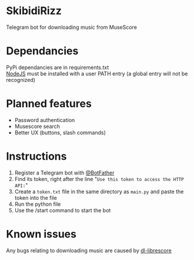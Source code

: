 # SkibidiRizz

Telegram bot for downloading music from MuseScore

# Dependancies

PyPi dependancies are in requirements.txt  
[NodeJS](https://nodejs.org/) must be installed with a user PATH entry (a global entry will not be recognized)

# Planned features

- Password authentication
- Musescore search
- Better UX (buttons, slash commands)

# Instructions

1. Register a Telegram bot with [@BotFather](https://t.me/BotFather)
2. Find its token, right after the line "`Use this token to access the HTTP API:`"
3. Create a `token.txt` file in the same directory as `main.py` and paste the token into the file
4. Run the python file
5. Use the /start command to start the bot

# Known issues

Any bugs relating to downloading music are caused by [dl-librescore](https://github.com/LibreScore/dl-librescore)
